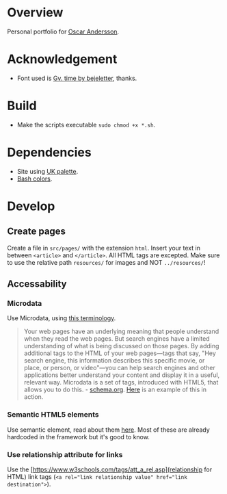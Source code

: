 # Overview
Personal portfolio for [Oscar Andersson](https://oscaande.se).

# Acknowledgement
* Font used is [Gv. time by bejeletter](https://www.fontspace.com/gv-time-font-f56368), thanks.

# Build
* Make the scripts executable ``sudo chmod +x *.sh``.

# Dependencies
* Site using [UK palette](https://flatuicolors.com/palette/gb).
* [Bash colors](https://misc.flogisoft.com/bash/tip_colors_and_formatting).

# Develop
## Create pages
Create a file in ``src/pages/`` with the extension ``html``. Insert your text in between ``<article>`` and ``</article>``. All HTML tags are excepted. Make sure to use the relative path ``resources/`` for images and NOT ``../resources/``!
## Accessability
### Microdata
Use Microdata, using [this terminology](https://schema.org/docs/full.html).
> Your web pages have an underlying meaning that people understand when they read the web pages. But search engines have a limited understanding of what is being discussed on those pages. By adding additional tags to the HTML of your web pages—tags that say, "Hey search engine, this information describes this specific movie, or place, or person, or video"—you can help search engines and other applications better understand your content and display it in a useful, relevant way. Microdata is a set of tags, introduced with HTML5, that allows you to do this. - [schema.org](https://schema.org/docs/gs.html).
[Here](https://github.com/philwareham/schema-microdata-examples/blob/main/blog.html) is an example of this in action.
### Semantic HTML5 elements
Use semantic element, read about them [here](https://www.w3schools.com/html/html5_semantic_elements.asp). Most of these are already hardcoded in the framework but it's good to know.
### Use relationship attribute for links
Use the [https://www.w3schools.com/tags/att_a_rel.asp](relationship for HTML) link tags (``<a rel="link relationship value" href="link destination">``).